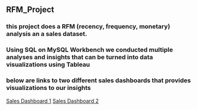 ## RFM_Project

### this project does a RFM (recency, frequency, monetary) analysis an a sales dataset. 
### Using SQL on MySQL Workbench we conducted multiple analyses and insights that can be turned into data visualizations using Tableau 
### below are links to two different sales dashboards that provides visualizations to our insights 
[Sales Dashboard 1](https://public.tableau.com/app/profile/sudhir.murugesan/viz/Sales_Dashboard_1_16732503335790/SalesDash1)
[Sales Dashboard 2](https://public.tableau.com/app/profile/sudhir.murugesan/viz/Sales_Dashboard_2_16732503827540/SalesDash2)
